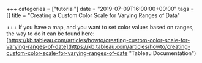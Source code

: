 +++
categories = ["tutorial"]
date = "2019-07-09T16:00:00+00:00"
tags = []
title = "Creating a Custom Color Scale for Varying Ranges of Data"

+++
If you have a map, and you want to set color values based on ranges, the way to do it can be found here: [https://kb.tableau.com/articles/howto/creating-custom-color-scale-for-varying-ranges-of-date](https://kb.tableau.com/articles/howto/creating-custom-color-scale-for-varying-ranges-of-date "Tableau Documentation")